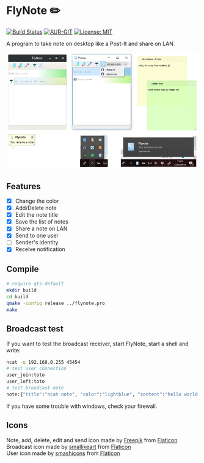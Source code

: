 # FlyNote :pencil2:
[![Build Status](https://travis-ci.org/ThiBsc/FlyNote.svg?branch=master)](https://travis-ci.org/ThiBsc/FlyNote)
[![AUR-GIT](https://img.shields.io/aur/version/flynote-git.svg?color=lightskyblue)](https://aur.archlinux.org/packages/flynote-git/)
[![License: MIT](https://img.shields.io/badge/License-GPLv3-blue.svg)](https://opensource.org/licenses/gpl-3.0)

A program to take note on desktop like a Post-It and share on LAN.

![FlyNote](screenshot/sample.jpg)

## Features

* [x] Change the color
* [x] Add/Delete note
* [x] Edit the note title
* [x] Save the list of notes
* [x] Share a note on LAN
* [x] Send to one user
* [ ] Sender's identity
* [x] Receive notification

## Compile

```sh
# require qt5-default
mkdir build
cd build
qmake -config release ../flynote.pro
make
```

## Broadcast test

If you want to test the broadcast receiver, start FlyNote, start a shell and write:
```bash
ncat -u 192.168.0.255 45454
# test user connection
user_join:toto
user_left:toto
# test broadcast note
note:{"title":"ncat note", "color":"lightblue", "content":"hello world!"}
```
If you have some trouble with windows, check your firewall.

## Icons

Note, add, delete, edit and send icon made by [Freepik](https://www.freepik.com/) from [Flaticon](www.flaticon.com)  
Broadcast icon made by [smallikeart](https://www.flaticon.com/authors/smalllikeart) from [Flaticon](www.flaticon.com)  
User icon made by [smashicons](https://www.flaticon.com/authors/smashicons) from [Flaticon](www.flaticon.com)  
